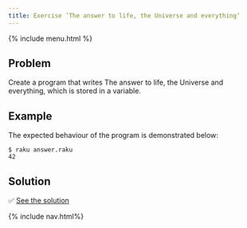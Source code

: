 ```yaml
---
title: Exercise ’The answer to life, the Universe and everything‘
---
```


{% include menu.html %}

## Problem

Create a program that writes The answer to life, the Universe and everything, which is stored in a variable.

## Example

The expected behaviour of the program is demonstrated below:

```console
$ raku answer.raku
42
```

## Solution

✅ [See the solution](solution)

{% include nav.html%}
